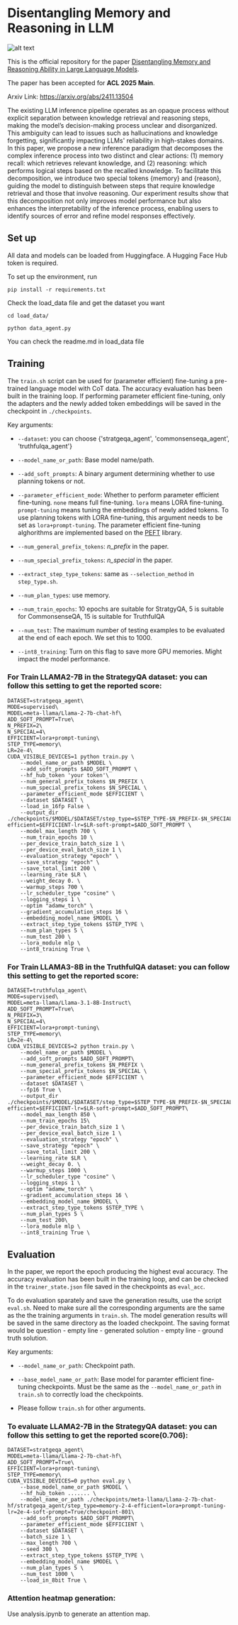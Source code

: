# Disentangling Memory and Reasoning in LLM
![alt text](img/overview.png)

This is the official repository for the paper [Disentangling Memory and Reasoning Ability in Large Language Models](https://arxiv.org/abs/2411.13504). 

The paper has been accepted for **ACL 2025 Main**.

Arxiv Link: https://arxiv.org/abs/2411.13504

The existing LLM inference pipeline operates as an opaque process without explicit separation between knowledge retrieval and reasoning steps, making the model’s decision-making process unclear and disorganized. This ambiguity can lead to issues such as hallucinations and knowledge forgetting, significantly impacting LLMs' reliability in high-stakes domains. In this paper, we propose a new inference paradigm that decomposes the complex inference process into two distinct and clear actions: (1) memory recall: which retrieves relevant knowledge, and (2) reasoning: which performs logical steps based on the recalled knowledge. To facilitate this decomposition, we introduce two special tokens {memory}  and {reason}, guiding the model to distinguish between steps that require knowledge retrieval and those that involve reasoning.  Our experiment results show that this decomposition not only improves model performance but also enhances the interpretability of the inference process, enabling users to identify sources of error and refine model responses effectively. 
## Set up 

All data and models can be loaded from Huggingface. A Hugging Face Hub token is required. 

To set up the environment, run
```
pip install -r requirements.txt 
```

Check the load_data file and get the dataset you want
```
cd load_data/

python data_agent.py 
```
You can check the readme.md in load_data file

## Training

The `train.sh` script can be used for (parameter efficient) fine-tuning a pre-trained language model with CoT data. The accuracy evaluation has been built in the training loop. If performing parameter efficient fine-tuning, only the adapters and the newly added token embeddings will be saved in the checkpoint in `./checkpoints`.

Key arguments:

* `--dataset`: you can choose {'stratgeqa_agent', 'commonsenseqa_agent', 'truthfulqa_agent'}

* `--model_name_or_path`: Base model name/path.

* `--add_soft_prompts`: A binary argument determining whether to use planning tokens or not.

* `--parameter_efficient_mode`: Whether to perform parameter efficient fine-tuning. `none` means full fine-tuning. `lora` means LORA fine-tuning. `prompt-tuning` means tuning the embeddings of newly added tokens. To use planning tokens with LORA fine-tuning, this argument needs to be set as `lora+prompt-tuning`. The parameter efficient fine-tuning alghorithms are implemented based on the [PEFT](https://github.com/huggingface/peft) library. 

* `--num_general_prefix_tokens`: *n_prefix* in the paper.

* `--num_special_prefix_tokens`: *n_special* in the paper.

* `--extract_step_type_tokens`: same as `--selection_method` in `step_type.sh`.

* `--num_plan_types`: use memory.

* `--num_train_epochs`: 10 epochs are suitable for StratgyQA, 5 is suitable for CommonsenseQA, 15 is suitable for TruthfulQA

* `--num_test`: The maximum number of testing examples to be evaluated at the end of each epoch. We set this to 1000.

* `--int8_training`: Turn on this flag to save more GPU memories. Might impact the model performance.

### For Train LLAMA2-7B in the StrategyQA dataset: you can follow this setting to get the reported score:
```
DATASET=stratgeqa_agent\
MODE=supervised\
MODEL=meta-llama/Llama-2-7b-chat-hf\
ADD_SOFT_PROMPT=True\
N_PREFIX=2\
N_SPECIAL=4\
EFFICIENT=lora+prompt-tuning\
STEP_TYPE=memory\
LR=2e-4\
CUDA_VISIBLE_DEVICES=1 python train.py \
    --model_name_or_path $MODEL \
    --add_soft_prompts $ADD_SOFT_PROMPT \
    --hf_hub_token 'your token'\
    --num_general_prefix_tokens $N_PREFIX \
    --num_special_prefix_tokens $N_SPECIAL \
    --parameter_efficient_mode $EFFICIENT \
    --dataset $DATASET \
    --load_in_16fp False \
    --output_dir ./checkpoints/$MODEL/$DATASET/step_type=$STEP_TYPE-$N_PREFIX-$N_SPECIAL-efficient=$EFFICIENT-lr=$LR-soft-prompt=$ADD_SOFT_PROMPT \
    --model_max_length 700 \
    --num_train_epochs 10 \
    --per_device_train_batch_size 1 \
    --per_device_eval_batch_size 1 \
    --evaluation_strategy "epoch" \
    --save_strategy "epoch" \
    --save_total_limit 200 \
    --learning_rate $LR \
    --weight_decay 0. \
    --warmup_steps 700 \
    --lr_scheduler_type "cosine" \
    --logging_steps 1 \
    --optim "adamw_torch" \
    --gradient_accumulation_steps 16 \
    --embedding_model_name $MODEL \
    --extract_step_type_tokens $STEP_TYPE \
    --num_plan_types 5 \
    --num_test 200 \
    --lora_module mlp \
    --int8_training True \
```
### For Train LLAMA3-8B in the TruthfulQA dataset: you can follow this setting to get the reported score:
```
DATASET=truthfulqa_agent\
MODE=supervised\
MODEL=meta-llama/Llama-3.1-8B-Instruct\
ADD_SOFT_PROMPT=True\
N_PREFIX=3\
N_SPECIAL=4\
EFFICIENT=lora+prompt-tuning\
STEP_TYPE=memory\
LR=2e-4\
CUDA_VISIBLE_DEVICES=2 python train.py \
    --model_name_or_path $MODEL \
    --add_soft_prompts $ADD_SOFT_PROMPT\
    --num_general_prefix_tokens $N_PREFIX \
    --num_special_prefix_tokens $N_SPECIAL \
    --parameter_efficient_mode $EFFICIENT \
    --dataset $DATASET \
    --fp16 True \
    --output_dir ./checkpoints/$MODEL/$DATASET/step_type=$STEP_TYPE-$N_PREFIX-$N_SPECIAL-efficient=$EFFICIENT-lr=$LR-soft-prompt=$ADD_SOFT_PROMPT\
    --model_max_length 850 \
    --num_train_epochs 15\
    --per_device_train_batch_size 1 \
    --per_device_eval_batch_size 1 \
    --evaluation_strategy "epoch" \
    --save_strategy "epoch" \
    --save_total_limit 200 \
    --learning_rate $LR \
    --weight_decay 0. \
    --warmup_steps 1000 \
    --lr_scheduler_type "cosine" \
    --logging_steps 1 \
    --optim "adamw_torch" \
    --gradient_accumulation_steps 16 \
    --embedding_model_name $MODEL \
    --extract_step_type_tokens $STEP_TYPE \
    --num_plan_types 5 \
    --num_test 200\
    --lora_module mlp \
    --int8_training True \
```
## Evaluation

In the paper, we report the epoch producing the highest eval accuracy. The accuracy evaluation has been built in the training loop, and can be checked in the `trainer_state.json` file saved in the checkpoints as `eval_acc`.

To do evaluation sparately and save the generation results, use the script `eval.sh`. Need to make sure all the corresponding arguments are the same as the the training arguments in `train.sh`. The model generation results will be saved in the same directory as the loaded checkpoint. The saving format would be question - empty line - generated solution - empty line - ground truth solution.

Key arguments:

* `--model_name_or_path`: Checkpoint path. 

* `--base_model_name_or_path`: Base model for paramter efficient fine-tuning checkpoints. Must be the same as the `--model_name_or_path` in `train.sh` to correctly load the checkpoints.

* Please follow `train.sh` for other arguments.

### To evaluate LLAMA2-7B in the StrategyQA dataset: you can follow this setting to get the reported score(0.706):
```
DATASET=stratgeqa_agent\
MODEL=meta-llama/Llama-2-7b-chat-hf\
ADD_SOFT_PROMPT=True\
EFFICIENT=lora+prompt-tuning\
STEP_TYPE=memory\
CUDA_VISIBLE_DEVICES=0 python eval.py \
    --base_model_name_or_path $MODEL \
    --hf_hub_token ....... \
    --model_name_or_path ./checkpoints/meta-llama/Llama-2-7b-chat-hf/stratgeqa_agent/step_type=memory-2-4-efficient=lora+prompt-tuning-lr=2e-4-soft-prompt=True/checkpoint-801\
    --add_soft_prompts $ADD_SOFT_PROMPT\
    --parameter_efficient_mode $EFFICIENT \
    --dataset $DATASET \
    --batch_size 1 \
    --max_length 700 \
    --seed 300 \
    --extract_step_type_tokens $STEP_TYPE \
    --embedding_model_name $MODEL \
    --num_plan_types 5 \
    --num_test 1000 \
    --load_in_8bit True \
```
### Attention heatmap generation:
Use analysis.ipynb to generate an attention map.


